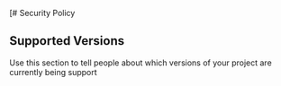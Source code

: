 [# Security Policy

## Supported Versions

Use this section to tell people about which versions of your project are
currently being support